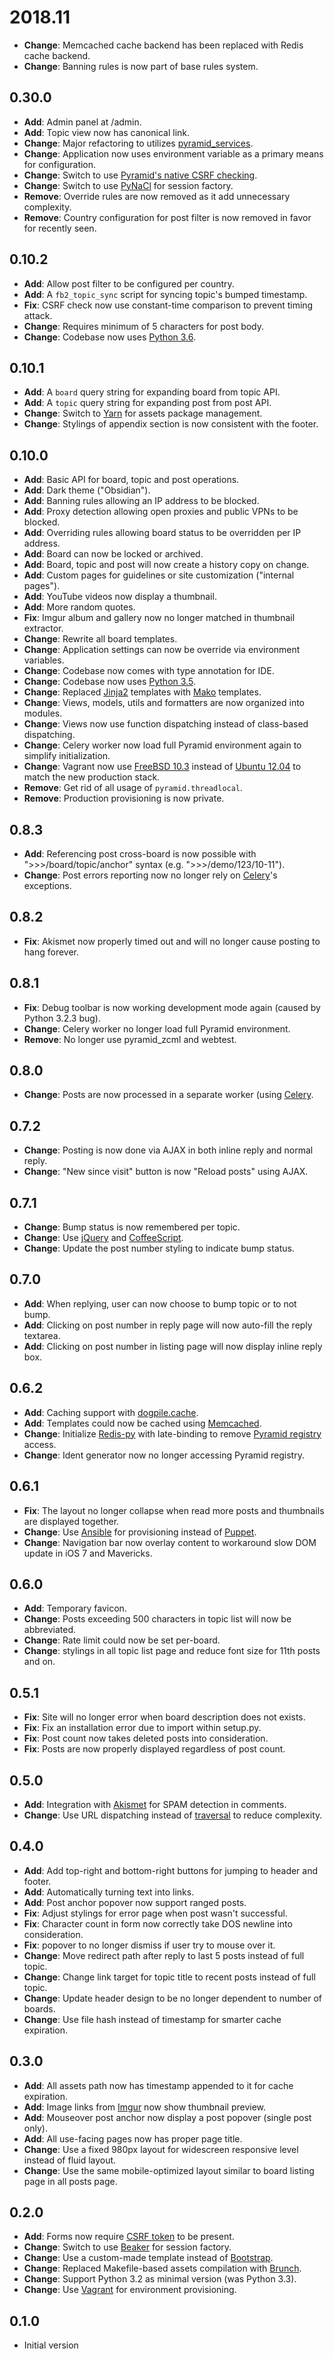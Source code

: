 # 2018.11

-   **Change**: Memcached cache backend has been replaced with Redis cache backend.
-   **Change**: Banning rules is now part of base rules system.

## 0.30.0

-   **Add**: Admin panel at /admin.
-   **Add**: Topic view now has canonical link.
-   **Change**: Major refactoring to utilizes [pyramid_services](https://github.com/mmerickel/pyramid_services).
-   **Change**: Application now uses environment variable as a primary means for configuration.
-   **Change**: Switch to use [Pyramid's native CSRF checking](https://docs.pylonsproject.org/projects/pyramid/en/latest/api/csrf.html).
-   **Change**: Switch to use [PyNaCl](https://github.com/Pylons/pyramid_nacl_session/) for session factory.
-   **Remove**: Override rules are now removed as it add unnecessary complexity.
-   **Remove**: Country configuration for post filter is now removed in favor for recently seen.

## 0.10.2

-   **Add**: Allow post filter to be configured per country.
-   **Add**: A `fb2_topic_sync` script for syncing topic's bumped timestamp.
-   **Fix**: CSRF check now use constant-time comparison to prevent timing attack.
-   **Change**: Requires minimum of 5 characters for post body.
-   **Change**: Codebase now uses [Python 3.6](https://docs.python.org/3.6/whatsnew/changelog.html#python-3-6-4-final).

## 0.10.1

-   **Add**: A `board` query string for expanding board from topic API.
-   **Add**: A `topic` query string for expanding post from post API.
-   **Change**: Switch to [Yarn](https://yarnpkg.com/) for assets package management.
-   **Change**: Stylings of appendix section is now consistent with the footer.

## 0.10.0

-   **Add**: Basic API for board, topic and post operations.
-   **Add**: Dark theme ("Obsidian").
-   **Add**: Banning rules allowing an IP address to be blocked.
-   **Add**: Proxy detection allowing open proxies and public VPNs to be blocked.
-   **Add**: Overriding rules allowing board status to be overridden per IP address.
-   **Add**: Board can now be locked or archived.
-   **Add**: Board, topic and post will now create a history copy on change.
-   **Add**: Custom pages for guidelines or site customization ("internal pages").
-   **Add**: YouTube videos now display a thumbnail.
-   **Add**: More random quotes.
-   **Fix**: Imgur album and gallery now no longer matched in thumbnail extractor.
-   **Change**: Rewrite all board templates.
-   **Change**: Application settings can now be override via environment variables.
-   **Change**: Codebase now comes with type annotation for IDE.
-   **Change**: Codebase now uses [Python 3.5](https://docs.python.org/3.5/whatsnew/changelog.html#python-3-5-2).
-   **Change**: Replaced [Jinja2](http://jinja.pocoo.org/) templates with [Mako](http://www.makotemplates.org/) templates.
-   **Change**: Views, models, utils and formatters are now organized into modules.
-   **Change**: Views now use function dispatching instead of class-based dispatching.
-   **Change**: Celery worker now load full Pyramid environment again to simplify initialization.
-   **Change**: Vagrant now use [FreeBSD 10.3](https://www.freebsd.org/) instead of [Ubuntu 12.04](http://releases.ubuntu.com/precise/) to match the new production stack.
-   **Remove**: Get rid of all usage of `pyramid.threadlocal`.
-   **Remove**: Production provisioning is now private.

## 0.8.3

-   **Add**: Referencing post cross-board is now possible with ">>>/board/topic/anchor" syntax (e.g. ">>>/demo/123/10-11").
-   **Change**: Post errors reporting now no longer rely on [Celery](http://www.celeryproject.org)'s exceptions.

## 0.8.2

-   **Fix**: Akismet now properly timed out and will no longer cause posting to hang forever.

## 0.8.1

-   **Fix**: Debug toolbar is now working development mode again (caused by Python 3.2.3 bug).
-   **Change**: Celery worker no longer load full Pyramid environment.
-   **Remove**: No longer use pyramid_zcml and webtest.

## 0.8.0

-   **Change**: Posts are now processed in a separate worker (using [Celery](http://www.celeryproject.org).

## 0.7.2

-   **Change**: Posting is now done via AJAX in both inline reply and normal reply.
-   **Change**: "New since visit" button is now "Reload posts" using AJAX.

## 0.7.1

-   **Change**: Bump status is now remembered per topic.
-   **Change**: Use [jQuery](http://jquery.com) and [CoffeeScript](http://coffeescript.org).
-   **Change**: Update the post number styling to indicate bump status.

## 0.7.0

-   **Add**: When replying, user can now choose to bump topic or to not bump.
-   **Add**: Clicking on post number in reply page will now auto-fill the reply textarea.
-   **Add**: Clicking on post number in listing page will now display inline reply box.

## 0.6.2

-   **Add**: Caching support with [dogpile.cache](http://dogpilecache.readthedocs.org).
-   **Add**: Templates could now be cached using [Memcached](http://memcached.org).
-   **Change**: Initialize [Redis-py](https://redis-py.readthedocs.org) with late-binding to remove [Pyramid registry](http://docs.pylonsproject.org/projects/pyramid/en/latest/glossary.html#term-application-registry) access.
-   **Change**: Ident generator now no longer accessing Pyramid registry.

## 0.6.1

-   **Fix**: The layout no longer collapse when read more posts and thumbnails are displayed together.
-   **Change**: Use [Ansible](http://www.ansibleworks.com) for provisioning instead of [Puppet](http://puppetlabs.com).
-   **Change**: Navigation bar now overlay content to workaround slow DOM update in iOS 7 and Mavericks.

## 0.6.0

-   **Add**: Temporary favicon.
-   **Change**: Posts exceeding 500 characters in topic list will now be abbreviated.
-   **Change**: Rate limit could now be set per-board.
-   **Change**: stylings in all topic list page and reduce font size for 11th posts and on.

## 0.5.1

-   **Fix**: Site will no longer error when board description does not exists.
-   **Fix**: Fix an installation error due to import within setup.py.
-   **Fix**: Post count now takes deleted posts into consideration.
-   **Fix**: Posts are now properly displayed regardless of post count.

## 0.5.0

-   **Add**: Integration with [Akismet](http://akismet.com) for SPAM detection in comments.
-   **Change**: Use URL dispatching instead of [traversal](http://docs.pylonsproject.org/projects/pyramid/en/latest/narr/traversal.html) to reduce complexity.

## 0.4.0

-   **Add**: Add top-right and bottom-right buttons for jumping to header and footer.
-   **Add**: Automatically turning text into links.
-   **Add**: Post anchor popover now support ranged posts.
-   **Fix**: Adjust stylings for error page when post wasn't successful.
-   **Fix**: Character count in form now correctly take DOS newline into consideration.
-   **Fix**: popover to no longer dismiss if user try to mouse over it.
-   **Change**: Move redirect path after reply to last 5 posts instead of full topic.
-   **Change**: Change link target for topic title to recent posts instead of full topic.
-   **Change**: Update header design to be no longer dependent to number of boards.
-   **Change**: Use file hash instead of timestamp for smarter cache expiration.

## 0.3.0

-   **Add**: All assets path now has timestamp appended to it for cache expiration.
-   **Add**: Image links from [Imgur](https://imgur.com) now show thumbnail preview.
-   **Add**: Mouseover post anchor now display a post popover (single post only).
-   **Add**: All use-facing pages now has proper page title.
-   **Change**: Use a fixed 980px layout for widescreen responsive level instead of fluid layout.
-   **Change**: Use the same mobile-optimized layout similar to board listing page in all posts page.

## 0.2.0

-   **Add**: Forms now require [CSRF token](http://wtforms.simplecodes.com/docs/1.0.3/ext.html#module-wtforms.ext.csrf) to be present.
-   **Change**: Switch to use [Beaker](https://github.com/Pylons/pyramid_beaker/) for session factory.
-   **Change**: Use a custom-made template instead of [Bootstrap](http://twitter.github.com/bootstrap/).
-   **Change**: Replaced Makefile-based assets compilation with [Brunch](http://brunch.io/).
-   **Change**: Support Python 3.2 as minimal version (was Python 3.3).
-   **Change**: Use [Vagrant](http://www.vagrantup.com/) for environment provisioning.

## 0.1.0

-   Initial version
